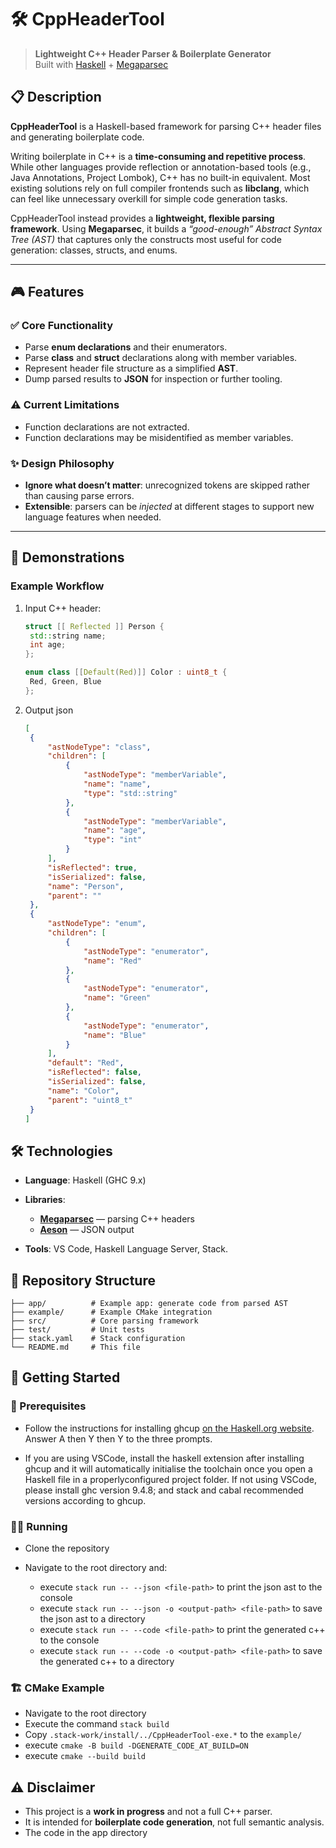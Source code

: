 # 🛠️ CppHeaderTool  
> **Lightweight C++ Header Parser & Boilerplate Generator**  
> Built with [Haskell](https://www.haskell.org/) + [Megaparsec](https://hackage.haskell.org/package/megaparsec)  

## 📋 Description  
**CppHeaderTool** is a Haskell-based framework for parsing C++ header files and generating boilerplate code.  

Writing boilerplate in C++ is a **time-consuming and repetitive process**. While other languages provide reflection or annotation-based tools (e.g., Java Annotations, Project Lombok), C++ has no built-in equivalent. Most existing solutions rely on full compiler frontends such as **libclang**, which can feel like unnecessary overkill for simple code generation tasks.  

CppHeaderTool instead provides a **lightweight, flexible parsing framework**. Using **Megaparsec**, it builds a *“good-enough” Abstract Syntax Tree (AST)* that captures only the constructs most useful for code generation: classes, structs, and enums.  

---

## 🎮 Features  

### ✅ Core Functionality  
- Parse **enum declarations** and their enumerators.  
- Parse **class** and **struct** declarations along with member variables.  
- Represent header file structure as a simplified **AST**.  
- Dump parsed results to **JSON** for inspection or further tooling.  

### ⚠️ Current Limitations  
- Function declarations are not extracted.  
- Function declarations may be misidentified as member variables.  

### ✨ Design Philosophy  
- **Ignore what doesn’t matter**: unrecognized tokens are skipped rather than causing parse errors.  
- **Extensible**: parsers can be *injected* at different stages to support new language features when needed.  

---

## 📸 Demonstrations  

### Example Workflow  
1. Input C++ header:  
   ```cpp
   struct [[ Reflected ]] Person {
   	std::string name;
   	int age;
   };
   
   enum class [[Default(Red)]] Color : uint8_t { 
   	Red, Green, Blue 
   };
   ```
2. Output json
   ```json
   [
    {
        "astNodeType": "class",
        "children": [
            {
                "astNodeType": "memberVariable",
                "name": "name",
                "type": "std::string"
            },
            {
                "astNodeType": "memberVariable",
                "name": "age",
                "type": "int"
            }
        ],
        "isReflected": true,
        "isSerialized": false,
        "name": "Person",
        "parent": ""
    },
    {
        "astNodeType": "enum",
        "children": [
            {
                "astNodeType": "enumerator",
                "name": "Red"
            },
            {
                "astNodeType": "enumerator",
                "name": "Green"
            },
            {
                "astNodeType": "enumerator",
                "name": "Blue"
            }
        ],
        "default": "Red",
        "isReflected": false,
        "isSerialized": false,
        "name": "Color",
        "parent": "uint8_t"
    }
   ]
   ```
## 🛠️ Technologies  

- **Language**: Haskell (GHC 9.x)  

- **Libraries**:  
  - [**Megaparsec**](https://hackage.haskell.org/package/megaparsec) — parsing C++ headers  
  - [**Aeson**](https://hackage.haskell.org/package/aeson) — JSON output  

- **Tools**: VS Code, Haskell Language Server, Stack.

## 📂 Repository Structure  
```plaintext
├── app/          # Example app: generate code from parsed AST
├── example/      # Example CMake integration
├── src/          # Core parsing framework
├── test/         # Unit tests
├── stack.yaml    # Stack configuration
└── README.md     # This file
```
## 🚀 Getting Started

### 🔧 Prerequisites

- Follow the instructions for installing ghcup [on the Haskell.org website](https://www.haskell.org/ghcup/). Answer A
then Y then Y to the three prompts.

- If you are using VSCode, install the haskell extension after installing ghcup and it
will automatically initialise the toolchain once you open a Haskell file in a properlyconfigured project folder. If not using VSCode, please install ghc version 9.4.8;
and stack and cabal recommended versions according to ghcup.

### 🏃‍♂ Running

- Clone the repository

- Navigate to the root directory and:
  - execute `stack run -- --json <file-path>` to print the json ast to the console
  - execute `stack run -- --json -o <output-path> <file-path>` to save the json ast to a directory
  - execute `stack run -- --code <file-path>` to print the generated c++ to the console
  - execute `stack run -- --code -o <output-path> <file-path>` to save the generated c++ to a directory

### 🏗️ CMake Example

- Navigate to the root directory
- Execute the command `stack build`
- Copy `.stack-work/install/../CppHeaderTool-exe.*` to the `example/`
- execute `cmake -B build -DGENERATE_CODE_AT_BUILD=ON`
- execute `cmake --build build`
    
## ⚠️ Disclaimer  

- This project is a **work in progress** and not a full C++ parser.  
- It is intended for **boilerplate code generation**, not full semantic analysis.   
- The code in the app directory 
